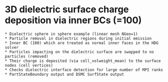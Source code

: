 # 3D dielectric surface charge deposition via inner BCs (=100)

    * Dielectric sphere in sphere example (linear mesh NGeo=1)
    * Particle removal in dielectric regions during initial emission
    * Inner BC (100) which are treated as normal inner faces in the HDG solver
    * Particles impacting on the dielectric surface are swapped to no particles (removed)
    * Their charge is deposited (via cell_volweight_mean) to the surface nodes (cell vertices)
    * Checks dielectric interface detection for large number of MPI ranks
    * PartStateBoundary output and DSMC SurfState output
